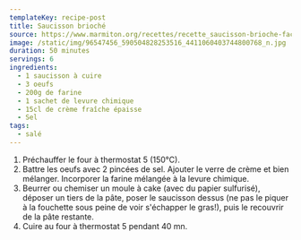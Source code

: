 ```yaml
---
templateKey: recipe-post
title: Saucisson brioché
source: https://www.marmiton.org/recettes/recette_saucisson-brioche-facile-et-rapide_24430.aspx
image: /static/img/96547456_590504828253516_4411060403744800768_n.jpg
duration: 50 minutes
servings: 6
ingredients:
  - 1 saucisson à cuire
  - 3 oeufs
  - 200g de farine
  - 1 sachet de levure chimique
  - 15cl de crème fraîche épaisse
  - Sel
tags:
  - salé
---
```

1. Préchauffer le four à thermostat 5 (150°C).
2. Battre les oeufs avec 2 pincées de sel. Ajouter le verre de crème et bien mélanger. Incorporer la farine mélangée à la levure chimique.
3. Beurrer ou chemiser un moule à cake (avec du papier sulfurisé), déposer un tiers de la pâte, poser le saucisson dessus (ne pas le piquer à la fouchette sous peine de voir s'échapper le gras!), puis le recouvrir de la pâte restante.
4. Cuire au four à thermostat 5 pendant 40 mn.